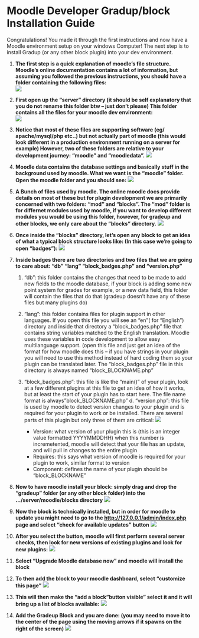 # Moodle Developer Gradup/block Installation Guide
Congratulations! You made it through the first instructions and now have a Moodle environment setup on your windows Computer! The next step is to install Gradup (or any other block plugin) into your dev environment. 

1.	__The first step is a quick explanation of moodle’s file structure. Moodle’s online documentation contains a lot of information, but assuming you followed the previous instructions, you should have a folder containing the following files:__  
![](.\imgs\2\2-1.png)

2.	__First open up the “server” directory (it should be self explanatory that you do not rename this folder btw – just don’t please) This folder contains all the files for your moodle dev environment:__  
![](.\imgs\2\2-2.png)

3.	__Notice that most of these files are supporting software (eg/ apache/mysql/php etc..) but not actually part of moodle (this would look different in a production environment running on a server for example) However, two of these folders are relative to your development journey: “moodle” and “moodledata”.__ 
![](.\imgs\2\2-3.png)

4.	__Moodle data contains the database settings and basically stuff in the background used by moodle. What we want is the “moodle” folder. Open the moodle folder and you should see:__
![](.\imgs\2\2-4.png)

5.	__A Bunch of files used by moodle. The online moodle docs provide details on most of these but for plugin development we are primarily concerned with two folders: “mod” and “blocks”. The “mod” folder is for differnet modules used by moodle, if you want to develop different modules you would be using this folder, however, for gradeup and other blocks, we only care about the “blocks” directory.__
![](.\imgs\2\2-5.png)

6.	__Once inside the “blocks” directory, let’s open any block to get an idea of what a typical block structure looks like: (In this case we’re going to open “badges”):__
![](.\imgs\2\2-6.png)

7.	__Inside badges there are two directories and two files that we are going to care about: “db” “lang” “block_badges.php” and “version.php”__

    1.	“db”: this folder contains the changes that need to be made to add new fields to the moodle database, if your block is adding some new point system for grades for example, or a new data field, this   folder will contain the files that do that (gradeup doesn’t have any of these files but many plugins do)

    2.	“lang”: this folder contains files for plugin support in other languages. If you open this file you will see an “en”( for “English”) directory and inside that directory a “block_badges.php” file that     contains string variables matched to the English translation. Moodle uses these variables in code development to allow easy multilanguage support. (open this file and just get an idea of the format for how   moodle does this – if you have strings in your plugin you will need to use this method instead of hard coding them so your plugin can be translated later. The “block_badges.php” file in this directory is   always named “block_BLOCKNAME.php”

    3.	“block_badges.php”: this file is like the “main()” of your plugin, look at a few different plugins at this file to get an idea of how it works, but at least the start of your plugin has to start here.    The file name format is always”block_BLOCKNAME.php”
    d.	“version.php”: this file is used by moodle to detect version changes to your plugin and is required for your plugin to work or be installed. There are several parts of this plugin but only three of them  are critical:
    ![](.\imgs\2\2-7-3.png)

        *	Version: what version of your plugin this is (this is an integer value formatted YYYYMMDDHH) when this number is incremetented, moodle will detect that your file has an update, and will pull in changes       to the entire plugin
        *	Requires: this says what version of moodle is required for your plugin to work, similar format to version
        *	Component: defines the name of your plugin should be “block_BLOCKNAME” 	

8.	__Now to have moodle install your block: simply drag and drop the “gradeup” folder (or any other block folder) into the …/server/moodle/blocks directory__
![](.\imgs\2\2-8.png)

9.	__Now the block is technically installed, but in order for moodle to update you might need to go to the http://127.0.0.1/admin/index.php page and select “check for available updates” button__
![](.\imgs\2\2-9.png)

10.	 __After you select the button, moodle will first perform several server checks, then look for new versions of existing plugins and look for new plugins:__
![](.\imgs\2\2-10.png)

11.	 __Select “Upgrade Moodle database now” and moodle will install the block__

12.	__To then add the block to your moodle dashboard, select “customize this page”__
![](.\imgs\2\2-12.png)

13.	__This will then make the “add a block”button visible” select it and it will bring up a list of blocks available:__
![](.\imgs\2\2-13.png)

14.	__Add the Gradeup Block and you are done: (you may need to move it to the center of the page using the moving arrows if it spawns on the right of the screen)__
![](.\imgs\2\2-14.png)